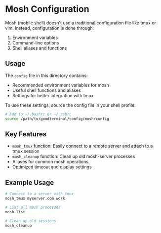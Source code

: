# Mosh Configuration

Mosh (mobile shell) doesn't use a traditional configuration file like tmux or vim. Instead, configuration is done through:

1. Environment variables
2. Command-line options
3. Shell aliases and functions

## Usage

The `config` file in this directory contains:
- Recommended environment variables for mosh
- Useful shell functions and aliases
- Settings for better integration with tmux

To use these settings, source the config file in your shell profile:

```bash
# Add to ~/.bashrc or ~/.zshrc
source /path/to/goodterminal/config/mosh/config
```

## Key Features

- `mosh_tmux` function: Easily connect to a remote server and attach to a tmux session
- `mosh_cleanup` function: Clean up old mosh-server processes
- Aliases for common mosh operations
- Optimized timeout and display settings

## Example Usage

```bash
# Connect to a server with tmux
mosh_tmux myserver.com work

# List all mosh processes
mosh-list

# Clean up old sessions
mosh_cleanup
```
